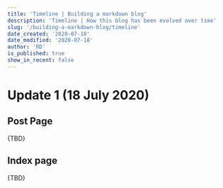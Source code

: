 ```yaml
---
title: 'Timeline | Building a markdown blog'
description: 'Timeline | How this blog has been evolved over time'
slug: '/building-a-markdown-blog/timeline'
date_created: '2020-07-18'
date_modified: '2020-07-18'
author: 'RD'
is_published: true
show_in_recent: false
---
```



# Update 1  (18 July 2020)

## Post Page

{TBD}

## Index page

{TBD}